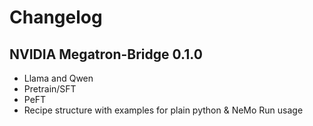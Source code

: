 # Changelog

## NVIDIA Megatron-Bridge 0.1.0

* Llama and Qwen
* Pretrain/SFT
* PeFT  
* Recipe structure with examples for plain python & NeMo Run usage
